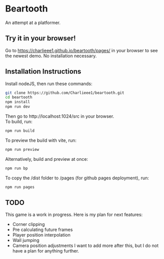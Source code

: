 # Beartooth
An attempt at a platformer.

## Try it in your browser!
Go to https://charlieee1.github.io/beartooth/pages/ in your browser to see the newest demo. No installation necessary.

## Installation Instructions
Install nodeJS, then run these commands:
```bash
git clone https://github.com/Charlieee1/beartooth.git
cd beartooth
npm install
npm run dev
```
Then go to http://localhost:1024/src in your browser.  
To build, run:
```bash
npm run build
```
To preview the build with vite, run:
```bash
npm run preview
```
Alternatively, build and preview at once:
```bash
npm run bp
```
To copy the /dist folder to /pages (for github pages deployment), run:
```bash
npm run pages
```

## TODO
This game is a work in progress. Here is my plan for next features:
- Corner clipping
- Pre calculating future frames
- Player position interpolation
- Wall jumping
- Camera position adjustments
I want to add more after this, but I do not have a plan for anything further.
